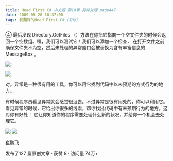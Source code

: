 ```yaml
---
title: Head First C# 中文版 第10章 异常处理 page447
date: 2009-05-28 10:37:00
tags: 我翻译的Head First C#（习作）
---
```

④  最后发现  Directory.GetFiles  （）方法在你把它指向一个空文件夹的时候会返回一个空数组。嘿，我们可以测试它！我们可以添加一个检查，
在打开文件之前确保文件夹不为空，然后未处理的异常窗口会被替换为含有丰富信息的  MessageBox  。

  

![](http://student.csdn.net/attachment/200905/28/39098_1243478450828E.jpg)

![](http://student.csdn.net/attachment/200905/28/39098_1243478450Pwst.jpg)

对。异常是一种很有用的工具，你可以用它找到代码中以未预期的方式行为的地方。

  

有时候程序员看见异常就会感觉很沮丧。不过异常是很有用处的，你可以利用它。看见异常的时候，它给出你很多的线索，帮你找出代码中有未预期行为的地方。这对你有好处：
它让你知道你的程序需要处理什么新的状况，并给你一个机会去处理它。



[ ![](https://profile.csdnimg.cn/5/2/5/3_cuipengfei1)
![](https://g.csdnimg.cn/static/user-reg-year/1x/11.png)
](https://blog.csdn.net/cuipengfei1)

[ 崔鹏飞 ](https://blog.csdn.net/cuipengfei1)

发布了127 篇原创文章  ·  获赞 8  ·  访问量 74万+

